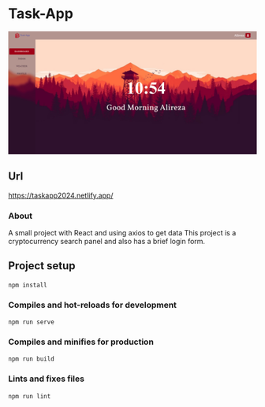 # Task-App

![Screen Project](src/assets/Images/Screen-Project.png)

## Url
https://taskapp2024.netlify.app/

### About
A small project with React and using axios to get data This project is a cryptocurrency search panel and also has a brief login form.

## Project setup
```
npm install
```

### Compiles and hot-reloads for development
```
npm run serve
```

### Compiles and minifies for production
```
npm run build
```

### Lints and fixes files
```
npm run lint
```